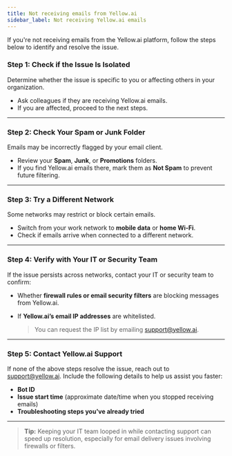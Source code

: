```yaml
---
title: Not receiving emails from Yellow.ai
sidebar_label: Not receiving Yellow.ai emails
---
```




If you're not receiving emails from the Yellow\.ai platform, follow the steps below to identify and resolve the issue.


### Step 1: Check if the Issue Is Isolated

Determine whether the issue is specific to you or affecting others in your organization.

* Ask colleagues if they are receiving Yellow\.ai emails.
* If you are affected, proceed to the next steps.

---

### Step 2: Check Your Spam or Junk Folder

Emails may be incorrectly flagged by your email client.

* Review your **Spam**, **Junk**, or **Promotions** folders.
* If you find Yellow\.ai emails there, mark them as **Not Spam** to prevent future filtering.

---

### Step 3: Try a Different Network

Some networks may restrict or block certain emails.

* Switch from your work network to **mobile data** or **home Wi-Fi**.
* Check if emails arrive when connected to a different network.

---

### Step 4: Verify with Your IT or Security Team

If the issue persists across networks, contact your IT or security team to confirm:

* Whether **firewall rules or email security filters** are blocking messages from Yellow\.ai.
* If **Yellow\.ai’s email IP addresses** are whitelisted.

  > You can request the IP list by emailing [support@yellow.ai](mailto:support@yellow.ai).

---

### Step 5: Contact Yellow\.ai Support

If none of the above steps resolve the issue, reach out to [support@yellow.ai](mailto:support@yellow.ai). Include the following details to help us assist you faster:

* **Bot ID**
* **Issue start time** (approximate date/time when you stopped receiving emails)
* **Troubleshooting steps you've already tried**

---

> **Tip:** Keeping your IT team looped in while contacting support can speed up resolution, especially for email delivery issues involving firewalls or filters.

